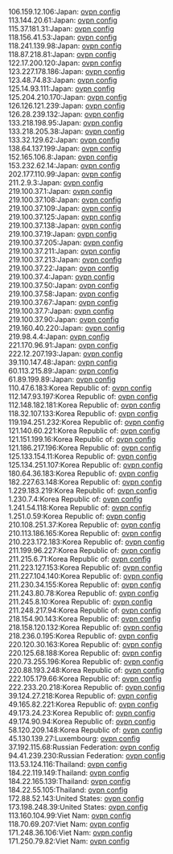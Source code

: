 106.159.12.106:Japan: [ovpn config](vpn/106_159_12_106.ovpn)  
113.144.20.61:Japan: [ovpn config](vpn/113_144_20_61.ovpn)  
115.37.181.31:Japan: [ovpn config](vpn/115_37_181_31.ovpn)  
118.156.41.53:Japan: [ovpn config](vpn/118_156_41_53.ovpn)  
118.241.139.98:Japan: [ovpn config](vpn/118_241_139_98.ovpn)  
118.87.218.81:Japan: [ovpn config](vpn/118_87_218_81.ovpn)  
122.17.200.120:Japan: [ovpn config](vpn/122_17_200_120.ovpn)  
123.227.178.186:Japan: [ovpn config](vpn/123_227_178_186.ovpn)  
123.48.74.83:Japan: [ovpn config](vpn/123_48_74_83.ovpn)  
125.14.93.111:Japan: [ovpn config](vpn/125_14_93_111.ovpn)  
125.204.210.170:Japan: [ovpn config](vpn/125_204_210_170.ovpn)  
126.126.121.239:Japan: [ovpn config](vpn/126_126_121_239.ovpn)  
126.28.239.132:Japan: [ovpn config](vpn/126_28_239_132.ovpn)  
133.218.198.95:Japan: [ovpn config](vpn/133_218_198_95.ovpn)  
133.218.205.38:Japan: [ovpn config](vpn/133_218_205_38.ovpn)  
133.32.129.62:Japan: [ovpn config](vpn/133_32_129_62.ovpn)  
138.64.137.199:Japan: [ovpn config](vpn/138_64_137_199.ovpn)  
152.165.106.8:Japan: [ovpn config](vpn/152_165_106_8.ovpn)  
153.232.62.14:Japan: [ovpn config](vpn/153_232_62_14.ovpn)  
202.177.110.99:Japan: [ovpn config](vpn/202_177_110_99.ovpn)  
211.2.9.3:Japan: [ovpn config](vpn/211_2_9_3.ovpn)  
219.100.37.1:Japan: [ovpn config](vpn/219_100_37_1.ovpn)  
219.100.37.108:Japan: [ovpn config](vpn/219_100_37_108.ovpn)  
219.100.37.109:Japan: [ovpn config](vpn/219_100_37_109.ovpn)  
219.100.37.125:Japan: [ovpn config](vpn/219_100_37_125.ovpn)  
219.100.37.138:Japan: [ovpn config](vpn/219_100_37_138.ovpn)  
219.100.37.19:Japan: [ovpn config](vpn/219_100_37_19.ovpn)  
219.100.37.205:Japan: [ovpn config](vpn/219_100_37_205.ovpn)  
219.100.37.211:Japan: [ovpn config](vpn/219_100_37_211.ovpn)  
219.100.37.213:Japan: [ovpn config](vpn/219_100_37_213.ovpn)  
219.100.37.22:Japan: [ovpn config](vpn/219_100_37_22.ovpn)  
219.100.37.4:Japan: [ovpn config](vpn/219_100_37_4.ovpn)  
219.100.37.50:Japan: [ovpn config](vpn/219_100_37_50.ovpn)  
219.100.37.58:Japan: [ovpn config](vpn/219_100_37_58.ovpn)  
219.100.37.67:Japan: [ovpn config](vpn/219_100_37_67.ovpn)  
219.100.37.7:Japan: [ovpn config](vpn/219_100_37_7.ovpn)  
219.100.37.90:Japan: [ovpn config](vpn/219_100_37_90.ovpn)  
219.160.40.220:Japan: [ovpn config](vpn/219_160_40_220.ovpn)  
219.98.4.4:Japan: [ovpn config](vpn/219_98_4_4.ovpn)  
221.170.96.91:Japan: [ovpn config](vpn/221_170_96_91.ovpn)  
222.12.207.193:Japan: [ovpn config](vpn/222_12_207_193.ovpn)  
39.110.147.48:Japan: [ovpn config](vpn/39_110_147_48.ovpn)  
60.113.215.89:Japan: [ovpn config](vpn/60_113_215_89.ovpn)  
61.89.199.89:Japan: [ovpn config](vpn/61_89_199_89.ovpn)  
110.47.6.183:Korea Republic of: [ovpn config](vpn/110_47_6_183.ovpn)  
112.147.93.197:Korea Republic of: [ovpn config](vpn/112_147_93_197.ovpn)  
112.148.182.181:Korea Republic of: [ovpn config](vpn/112_148_182_181.ovpn)  
118.32.107.133:Korea Republic of: [ovpn config](vpn/118_32_107_133.ovpn)  
119.194.251.232:Korea Republic of: [ovpn config](vpn/119_194_251_232.ovpn)  
121.140.60.221:Korea Republic of: [ovpn config](vpn/121_140_60_221.ovpn)  
121.151.199.16:Korea Republic of: [ovpn config](vpn/121_151_199_16.ovpn)  
121.186.217.196:Korea Republic of: [ovpn config](vpn/121_186_217_196.ovpn)  
125.133.154.11:Korea Republic of: [ovpn config](vpn/125_133_154_11.ovpn)  
125.134.251.107:Korea Republic of: [ovpn config](vpn/125_134_251_107.ovpn)  
180.64.36.183:Korea Republic of: [ovpn config](vpn/180_64_36_183.ovpn)  
182.227.63.148:Korea Republic of: [ovpn config](vpn/182_227_63_148.ovpn)  
1.229.183.219:Korea Republic of: [ovpn config](vpn/1_229_183_219.ovpn)  
1.230.7.4:Korea Republic of: [ovpn config](vpn/1_230_7_4.ovpn)  
1.241.54.118:Korea Republic of: [ovpn config](vpn/1_241_54_118.ovpn)  
1.251.0.59:Korea Republic of: [ovpn config](vpn/1_251_0_59.ovpn)  
210.108.251.37:Korea Republic of: [ovpn config](vpn/210_108_251_37.ovpn)  
210.113.186.165:Korea Republic of: [ovpn config](vpn/210_113_186_165.ovpn)  
210.223.172.183:Korea Republic of: [ovpn config](vpn/210_223_172_183.ovpn)  
211.199.96.227:Korea Republic of: [ovpn config](vpn/211_199_96_227.ovpn)  
211.215.6.71:Korea Republic of: [ovpn config](vpn/211_215_6_71.ovpn)  
211.223.127.153:Korea Republic of: [ovpn config](vpn/211_223_127_153.ovpn)  
211.227.104.140:Korea Republic of: [ovpn config](vpn/211_227_104_140.ovpn)  
211.230.34.155:Korea Republic of: [ovpn config](vpn/211_230_34_155.ovpn)  
211.243.80.78:Korea Republic of: [ovpn config](vpn/211_243_80_78.ovpn)  
211.245.8.10:Korea Republic of: [ovpn config](vpn/211_245_8_10.ovpn)  
211.248.217.94:Korea Republic of: [ovpn config](vpn/211_248_217_94.ovpn)  
218.154.90.143:Korea Republic of: [ovpn config](vpn/218_154_90_143.ovpn)  
218.158.120.132:Korea Republic of: [ovpn config](vpn/218_158_120_132.ovpn)  
218.236.0.195:Korea Republic of: [ovpn config](vpn/218_236_0_195.ovpn)  
220.120.30.163:Korea Republic of: [ovpn config](vpn/220_120_30_163.ovpn)  
220.125.68.188:Korea Republic of: [ovpn config](vpn/220_125_68_188.ovpn)  
220.73.255.196:Korea Republic of: [ovpn config](vpn/220_73_255_196.ovpn)  
220.88.193.248:Korea Republic of: [ovpn config](vpn/220_88_193_248.ovpn)  
222.105.179.66:Korea Republic of: [ovpn config](vpn/222_105_179_66.ovpn)  
222.233.20.218:Korea Republic of: [ovpn config](vpn/222_233_20_218.ovpn)  
39.124.27.218:Korea Republic of: [ovpn config](vpn/39_124_27_218.ovpn)  
49.165.82.221:Korea Republic of: [ovpn config](vpn/49_165_82_221.ovpn)  
49.173.24.23:Korea Republic of: [ovpn config](vpn/49_173_24_23.ovpn)  
49.174.90.94:Korea Republic of: [ovpn config](vpn/49_174_90_94.ovpn)  
58.120.209.148:Korea Republic of: [ovpn config](vpn/58_120_209_148.ovpn)  
45.130.139.27:Luxembourg: [ovpn config](vpn/45_130_139_27.ovpn)  
37.192.115.68:Russian Federation: [ovpn config](vpn/37_192_115_68.ovpn)  
94.41.239.230:Russian Federation: [ovpn config](vpn/94_41_239_230.ovpn)  
113.53.124.116:Thailand: [ovpn config](vpn/113_53_124_116.ovpn)  
184.22.119.149:Thailand: [ovpn config](vpn/184_22_119_149.ovpn)  
184.22.165.139:Thailand: [ovpn config](vpn/184_22_165_139.ovpn)  
184.22.55.105:Thailand: [ovpn config](vpn/184_22_55_105.ovpn)  
172.88.52.143:United States: [ovpn config](vpn/172_88_52_143.ovpn)  
173.198.248.39:United States: [ovpn config](vpn/173_198_248_39.ovpn)  
113.160.104.99:Viet Nam: [ovpn config](vpn/113_160_104_99.ovpn)  
118.70.69.207:Viet Nam: [ovpn config](vpn/118_70_69_207.ovpn)  
171.248.36.106:Viet Nam: [ovpn config](vpn/171_248_36_106.ovpn)  
171.250.79.82:Viet Nam: [ovpn config](vpn/171_250_79_82.ovpn)  
